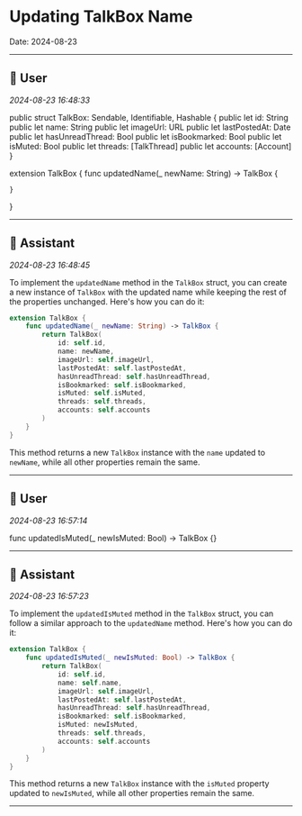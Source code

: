 # Updating TalkBox Name

Date: 2024-08-23

---

## 👤 User
*2024-08-23 16:48:33*

public struct TalkBox: Sendable, Identifiable, Hashable {
    public let id: String
    public let name: String
    public let imageUrl: URL
    public let lastPostedAt: Date
    public let hasUnreadThread: Bool
    public let isBookmarked: Bool
    public let isMuted: Bool
    public let threads: [TalkThread]
    public let accounts: [Account]
}

extension TalkBox {
    func updatedName(_ newName: String) -&gt; TalkBox {
        
    }
}

---

## 🤖 Assistant
*2024-08-23 16:48:45*

To implement the `updatedName` method in the `TalkBox` struct, you can create a new instance of `TalkBox` with the updated name while keeping the rest of the properties unchanged. Here's how you can do it:

```swift
extension TalkBox {
    func updatedName(_ newName: String) -> TalkBox {
        return TalkBox(
            id: self.id,
            name: newName,
            imageUrl: self.imageUrl,
            lastPostedAt: self.lastPostedAt,
            hasUnreadThread: self.hasUnreadThread,
            isBookmarked: self.isBookmarked,
            isMuted: self.isMuted,
            threads: self.threads,
            accounts: self.accounts
        )
    }
}
```

This method returns a new `TalkBox` instance with the `name` updated to `newName`, while all other properties remain the same.

---

## 👤 User
*2024-08-23 16:57:14*

func updatedIsMuted(_ newIsMuted: Bool) -&gt; TalkBox {}

---

## 🤖 Assistant
*2024-08-23 16:57:23*

To implement the `updatedIsMuted` method in the `TalkBox` struct, you can follow a similar approach to the `updatedName` method. Here's how you can do it:

```swift
extension TalkBox {
    func updatedIsMuted(_ newIsMuted: Bool) -> TalkBox {
        return TalkBox(
            id: self.id,
            name: self.name,
            imageUrl: self.imageUrl,
            lastPostedAt: self.lastPostedAt,
            hasUnreadThread: self.hasUnreadThread,
            isBookmarked: self.isBookmarked,
            isMuted: newIsMuted,
            threads: self.threads,
            accounts: self.accounts
        )
    }
}
```

This method returns a new `TalkBox` instance with the `isMuted` property updated to `newIsMuted`, while all other properties remain the same.

---
